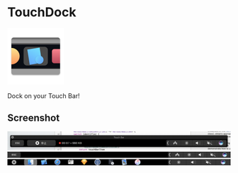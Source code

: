 # TouchDock

<img src="docs/img/icon.png" width="128px">

Dock on your Touch Bar!

## Screenshot

<img src="docs/img/screenshot0.gif" width="1124px">

<img src="docs/img/screenshot1.png" width="1085px">

<img src="docs/img/screenshot2.png" width="1085px">
